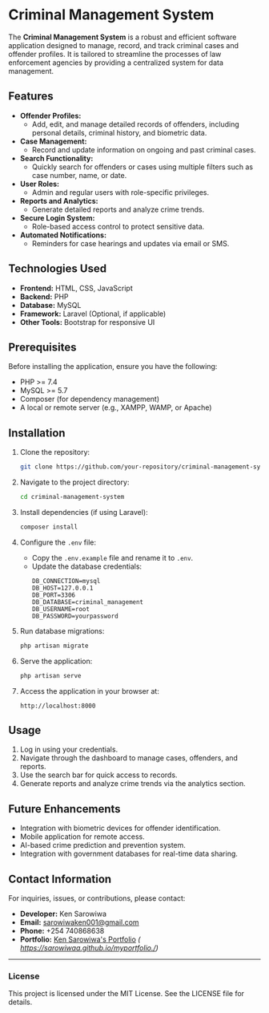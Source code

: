 # Criminal Management System

The **Criminal Management System** is a robust and efficient software application designed to manage, record, and track criminal cases and offender profiles. It is tailored to streamline the processes of law enforcement agencies by providing a centralized system for data management.

## Features

- **Offender Profiles:**
  - Add, edit, and manage detailed records of offenders, including personal details, criminal history, and biometric data.
- **Case Management:**
  - Record and update information on ongoing and past criminal cases.
- **Search Functionality:**
  - Quickly search for offenders or cases using multiple filters such as case number, name, or date.
- **User Roles:**
  - Admin and regular users with role-specific privileges.
- **Reports and Analytics:**
  - Generate detailed reports and analyze crime trends.
- **Secure Login System:**
  - Role-based access control to protect sensitive data.
- **Automated Notifications:**
  - Reminders for case hearings and updates via email or SMS.

## Technologies Used

- **Frontend:** HTML, CSS, JavaScript
- **Backend:** PHP
- **Database:** MySQL
- **Framework:** Laravel (Optional, if applicable)
- **Other Tools:** Bootstrap for responsive UI

## Prerequisites

Before installing the application, ensure you have the following:

- PHP >= 7.4
- MySQL >= 5.7
- Composer (for dependency management)
- A local or remote server (e.g., XAMPP, WAMP, or Apache)

## Installation

1. Clone the repository:
   ```bash
   git clone https://github.com/your-repository/criminal-management-system.git
   ```

2. Navigate to the project directory:
   ```bash
   cd criminal-management-system
   ```

3. Install dependencies (if using Laravel):
   ```bash
   composer install
   ```

4. Configure the `.env` file:
   - Copy the `.env.example` file and rename it to `.env`.
   - Update the database credentials:
     ```env
     DB_CONNECTION=mysql
     DB_HOST=127.0.0.1
     DB_PORT=3306
     DB_DATABASE=criminal_management
     DB_USERNAME=root
     DB_PASSWORD=yourpassword
     ```

5. Run database migrations:
   ```bash
   php artisan migrate
   ```

6. Serve the application:
   ```bash
   php artisan serve
   ```

7. Access the application in your browser at:
   ```
   http://localhost:8000
   ```

## Usage

1. Log in using your credentials.
2. Navigate through the dashboard to manage cases, offenders, and reports.
3. Use the search bar for quick access to records.
4. Generate reports and analyze crime trends via the analytics section.

## Future Enhancements

- Integration with biometric devices for offender identification.
- Mobile application for remote access.
- AI-based crime prediction and prevention system.
- Integration with government databases for real-time data sharing.

## Contact Information

For inquiries, issues, or contributions, please contact:

- **Developer:** Ken Sarowiwa
- **Email:** [sarowiwaken001@gmail.com](mailto:sarowiwaken001@gmail.com)
- **Phone:** +254 740868638
- **Portfolio:** [Ken Sarowiwa's Portfolio](#) *( https://sarowiwaa.github.io/myportfolio./)*

---

### License
This project is licensed under the MIT License. See the LICENSE file for details.
